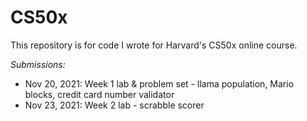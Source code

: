 <h1>CS50x</h1>

This repository is for code I wrote for Harvard's CS50x online course.

<i>Submissions:</i>

* Nov 20, 2021: Week 1 lab & problem set - llama population, Mario blocks, credit card number validator
* Nov 23, 2021: Week 2 lab - scrabble scorer